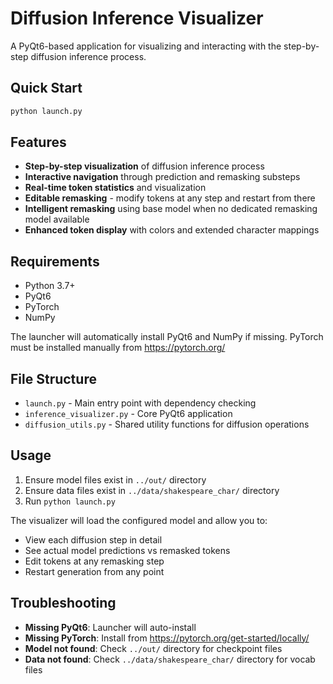 # Diffusion Inference Visualizer

A PyQt6-based application for visualizing and interacting with the step-by-step diffusion inference process.

## Quick Start

```bash
python launch.py
```

## Features

- **Step-by-step visualization** of diffusion inference process
- **Interactive navigation** through prediction and remasking substeps
- **Real-time token statistics** and visualization
- **Editable remasking** - modify tokens at any step and restart from there
- **Intelligent remasking** using base model when no dedicated remasking model available
- **Enhanced token display** with colors and extended character mappings

## Requirements

- Python 3.7+
- PyQt6
- PyTorch
- NumPy

The launcher will automatically install PyQt6 and NumPy if missing. PyTorch must be installed manually from https://pytorch.org/

## File Structure

- `launch.py` - Main entry point with dependency checking
- `inference_visualizer.py` - Core PyQt6 application
- `diffusion_utils.py` - Shared utility functions for diffusion operations

## Usage

1. Ensure model files exist in `../out/` directory
2. Ensure data files exist in `../data/shakespeare_char/` directory
3. Run `python launch.py`

The visualizer will load the configured model and allow you to:
- View each diffusion step in detail
- See actual model predictions vs remasked tokens
- Edit tokens at any remasking step
- Restart generation from any point

## Troubleshooting

- **Missing PyQt6**: Launcher will auto-install
- **Missing PyTorch**: Install from https://pytorch.org/get-started/locally/
- **Model not found**: Check `../out/` directory for checkpoint files
- **Data not found**: Check `../data/shakespeare_char/` directory for vocab files